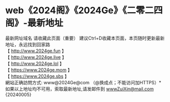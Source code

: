 # web《2024阁》《2024Ge》《二零二四阁》-最新地址
最新网址域名
请收藏此页面（重要） 建议Ctrl+D收藏本页面，本页随时更新最新地址，永远找到回家路
<br>
【 http://www.2024ge.fun 】
<br>
【 http://www.2024ge.live 】
<br>
【 http://www.2024ge.lol 】
<br>
【 https://www.2024ge.mom 】
<br>
【 https://www.2024ge.sbs 】
<br>
網站正确訪問方式: www@2024Ge@com （@换成点；不能访问加HTTPS）*
<br>
如果以上地址均不可用，索取最新地址,请发邮件到 wwwZuiXin@mail.com  
{20240005}
